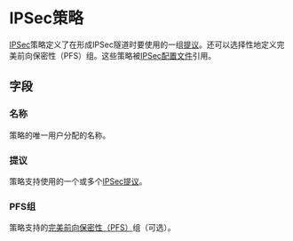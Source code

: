# IPSec策略

[IPSec](https://en.wikipedia.org/wiki/IPsec)策略定义了在形成IPSec隧道时要使用的一组[提议](./ikeproposal.md)。还可以选择性地定义完美前向保密性（PFS）组。这些策略被[IPSec配置文件](./ipsecprofile.md)引用。

## 字段

### 名称

策略的唯一用户分配的名称。

### 提议

策略支持使用的一个或多个[IPSec提议](./ipsecproposal.md)。

### PFS组

策略支持的[完美前向保密性（PFS）](https://en.wikipedia.org/wiki/Forward_secrecy)组（可选）。
